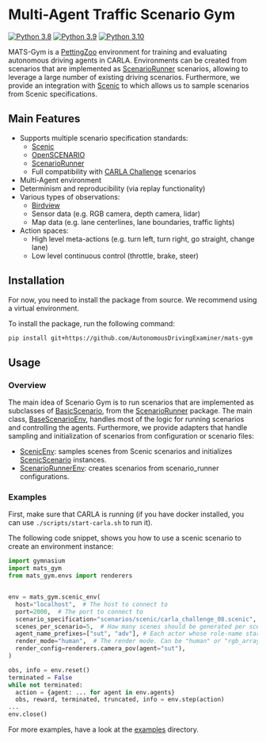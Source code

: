 # Multi-Agent Traffic Scenario Gym
[![Python 3.8](https://img.shields.io/badge/python-3.8-blue.svg)](https://www.python.org/downloads/release/python-380/)
[![Python 3.9](https://img.shields.io/badge/python-3.9-blue.svg)](https://www.python.org/downloads/release/python-390/)
[![Python 3.10](https://img.shields.io/badge/python-3.10-blue.svg)](https://www.python.org/downloads/release/python-310/)

MATS-Gym is a [PettingZoo](https://pettingzoo.farama.org/index.html) environment for training and evaluating autonomous driving agents in CARLA.
Environments can be created from scenarios that are implemented as [ScenarioRunner](https://github.com/carla-simulator/scenario_runner) scenarios,
allowing to leverage a large number of existing driving scenarios. 
Furthermore, we provide an integration with [Scenic](https://github.com/BerkeleyLearnVerify/Scenic) to which allows us to sample scenarios from Scenic specifications.

## Main Features
- Supports multiple scenario specification standards:
  - [Scenic](https://github.com/BerkeleyLearnVerify/Scenic)
  - [OpenSCENARIO](https://www.asam.net/standards/detail/openscenario/)
  - [ScenarioRunner](https://github.com/carla-simulator/scenario_runner)
  - Full compatibility with [CARLA Challenge](https://leaderboard.carla.org/challenge/) scenarios
- Multi-Agent environment
- Determinism and reproducibility (via replay functionality)
- Various types of observations:
  - [Birdview](https://github.com/deepsense-ai/carla-birdeye-view)
  - Sensor data (e.g. RGB camera, depth camera, lidar)
  - Map data (e.g. lane centerlines, lane boundaries, traffic lights)
- Action spaces:
  - High level meta-actions (e.g. turn left, turn right, go straight, change lane)
  - Low level continuous control (throttle, brake, steer)

## Installation
For now, you need to install the package from source. We recommend using a virtual environment.

To install the package, run the following command:
```bash
pip install git+https://github.com/AutonomousDrivingExaminer/mats-gym
```

## Usage

### Overview
The main idea of Scenario Gym is to run scenarios that are implemented as subclasses of [BasicScenario](https://carla-scenariorunner.readthedocs.io/en/latest/creating_new_scenario/), 
from the [ScenarioRunner](https://https://github.com/carla-simulator/scenario_runner) package. 
The main class, [BaseScenarioEnv](mats_gym/envs/base_env.py), handles most of the logic for running scenarios and
controlling the agents. 
Furthermore, we provide adapters that handle sampling and initialization of scenarios from configuration or scenario files:
- [ScenicEnv](mats_gym/envs/adapters/scenic_env.py): samples scenes from Scenic scenarios and initializes [ScenicScenario](mats_gym/scenarios/scenic_scenario.py) instances.
- [ScenarioRunnerEnv](mats_gym/envs/adapters/scenario_runner_env.py): creates scenarios from scenario_runner configurations.

### Examples
First, make sure that CARLA is running (if you have docker installed, you can use `./scripts/start-carla.sh` to run it).

The following code snippet, shows you how to use a scenic scenario to create an environment instance:

```python
import gymnasium
import mats_gym
from mats_gym.envs import renderers


env = mats_gym.scenic_env(
  host="localhost",  # The host to connect to
  port=2000,  # The port to connect to
  scenario_specification="scenarios/scenic/carla_challenge_08.scenic",
  scenes_per_scenario=5,  # How many scenes should be generated per scenario
  agent_name_prefixes=["sut", "adv"], # Each actor whose role-name starts with one of the prefixes is an agent.
  render_mode="human",  # The render mode. Can be "human" or "rgb_array".
  render_config=renderers.camera_pov(agent="sut"),
)

obs, info = env.reset()
terminated = False
while not terminated:
  action = {agent: ... for agent in env.agents}
  obs, reward, terminated, truncated, info = env.step(action)
...
env.close()
```

For more examples, have a look at the [examples](mats_gym/examples) directory.